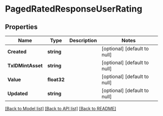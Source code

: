 # PagedRatedResponseUserRating

## Properties
Name | Type | Description | Notes
------------ | ------------- | ------------- | -------------
**Created** | **string** |  | [optional] [default to null]
**TxIDMintAsset** | **string** |  | [optional] [default to null]
**Value** | **float32** |  | [optional] [default to null]
**Updated** | **string** |  | [optional] [default to null]

[[Back to Model list]](../README.md#documentation-for-models) [[Back to API list]](../README.md#documentation-for-api-endpoints) [[Back to README]](../README.md)


